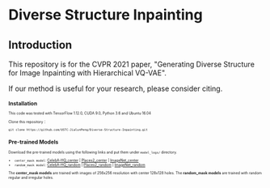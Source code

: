# Diverse Structure Inpainting

## Introduction
This repository is for the CVPR 2021 paper, "Generating Diverse Structure for Image Inpainting with Hierarchical VQ-VAE".

If our method is useful for your research, please consider citing.

<intro src="./intro.png" style="zoom:50%">

## Installation
This code was tested with TensorFlow 1.12.0, CUDA 9.0, Python 3.6 and Ubuntu 16.04

Clone this repository：
```
git clone https://github.com/USTC-JialunPeng/Diverse-Structure-Inpainting.git
```



## Pre-trained Models
Download the pre-trained models using the following links and put them under `model_logs/` directory.

* `center_mask model`: [CelebA-HQ_center](https://drive.google.com/drive/folders/14Vskk15KUw6kYVkbyCJZw-7PUVhAiYqT) | [Places2_center](https://drive.google.com/drive/folders/1Dwi3HYC8ZDcqZvAnMQQUhMSKWOwkBTLJ) | [ImageNet_center](https://drive.google.com/drive/folders/1UanB-Yi4UkEma7tEsykjKKCKziS5Mb2Z)
* `random_mask model`: [CelebA-HQ_random](https://drive.google.com/drive/folders/1jLGVwWREwfGaKEzsr8f4IUqCCFANkFvG) | [Places2_random](https://drive.google.com/drive/folders/1h6tU-2P1j2DFAD42VntFS7XsKNRBI7__) | [ImageNet_random](https://drive.google.com/drive/folders/1ZNh9vjZGevCjUg-mF08pT6L3KZLo8MTL)

The **center_mask models** are trained with images of 256x256 resolution with center 128x128 holes. The **random_mask models** are trained with random regular and irregular holes.
